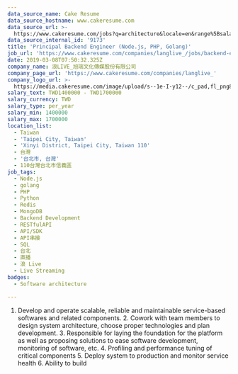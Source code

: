 ```yaml
---
data_source_name: Cake Resume
data_source_hostname: www.cakeresume.com
data_source_url: >-
  https://www.cakeresume.com/jobs?q=architecture&locale=en&range%5Bsalary_range%5D%5Bmin%5D=1000000&page=4
data_source_internal_id: '9173'
title: 'Principal Backend Engineer (Node.js, PHP, Golang)'
job_url: 'https://www.cakeresume.com/companies/langlive_/jobs/backend-engineer-0a1de2'
date: 2019-03-08T07:50:32.325Z
company_name: 浪LIVE_旭瑞文化傳媒股份有限公司
company_page_url: 'https://www.cakeresume.com/companies/langlive_'
company_logo_url: >-
  https://media.cakeresume.com/image/upload/s--1e-I-y12--/c_pad,fl_png8,h_200,w_200/v1616385344/wfhtghb7s7kodzblbav1.png
salary_text: TWD1400000 - TWD1700000
salary_currency: TWD
salary_type: per_year
salary_min: 1400000
salary_max: 1700000
location_list:
  - Taiwan
  - 'Taipei City, Taiwan'
  - 'Xinyi District, Taipei City, Taiwan 110'
  - 台灣
  - '台北市, 台灣'
  - 110台灣台北市信義區
job_tags:
  - Node.js
  - golang
  - PHP
  - Python
  - Redis
  - MongoDB
  - Backend Development
  - RESTfulAPI
  - API/SDK
  - API串接
  - SQL
  - 台北
  - 直播
  - 浪 Live
  - Live Streaming
badges:
  - Software architecture

---
```


1. Develop and operate scalable, reliable and maintainable service-based softwares and related components. 2. Cowork with team members to design system architecture, choose proper technologies and plan development. 3. Responsible for laying the foundation for the platform as well as proposing solutions to ease software development, monitoring of software, etc. 4. Profiling and performance tuning of critical components 5. Deploy system to production and monitor service health 6. Ability to build 